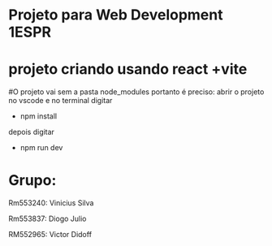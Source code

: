 # Projeto para Web Development 1ESPR
# projeto criando usando react +vite
#O projeto vai sem a pasta node_modules portanto é preciso: 
abrir o projeto no vscode e no terminal digitar 
- npm install

depois digitar

- npm run dev

# Grupo:

Rm553240: Vinicius Silva

Rm553837: Diogo Julio

RM552965: Victor Didoff
